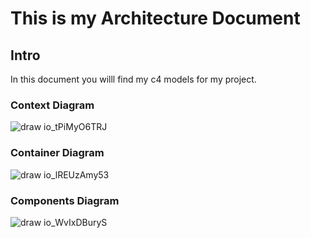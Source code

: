 # This is my Architecture Document

## Intro

In this document you willl find my c4 models for my project.

### Context Diagram

![draw io_tPiMyO6TRJ](https://user-images.githubusercontent.com/99720725/164237375-5e2af024-4478-4455-81e1-8468a1207290.png)


### Container Diagram

![draw io_lREUzAmy53](https://user-images.githubusercontent.com/99720725/164237517-766cc890-3f99-4dea-a312-f2da5f02f3b9.png)


### Components Diagram

![draw io_WvIxDBuryS](https://user-images.githubusercontent.com/99720725/164237720-abcb8ed3-af90-46a0-bd95-603a99552c05.png)


